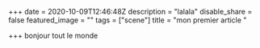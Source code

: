 +++
date = 2020-10-09T12:46:48Z
description = "lalala"
disable_share = false
featured_image = ""
tags = ["scene"]
title = "mon premier article "

+++
bonjour tout le monde